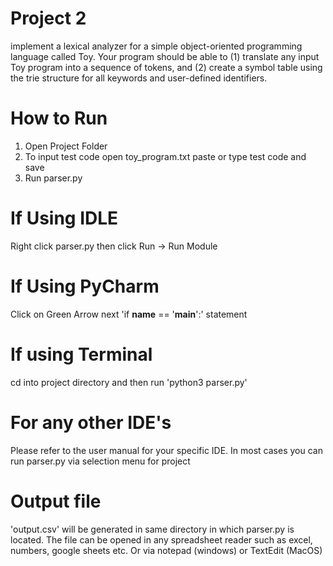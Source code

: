 # Project 2 
implement a lexical analyzer for a simple object-oriented programming language called Toy. Your program should be able to (1) translate any input Toy program into a sequence of tokens, and (2) create a symbol table using the trie structure for all keywords and user-defined identifiers.

# How to Run 

1. Open Project Folder 
2. To input test code open toy_program.txt paste or type test code and save
3. Run parser.py

# If Using IDLE 
Right click parser.py then click Run -> Run Module 

# If Using PyCharm 
Click on Green Arrow next 'if __name__ == '__main__':' statement 

# If using Terminal 
cd into project directory and then run 'python3 parser.py'

# For any other IDE's 
Please refer to the user manual for your specific IDE. In most cases you can run parser.py via selection menu for project 

# Output file 
'output.csv' will be generated in same directory in which parser.py is located. The file can be opened in any spreadsheet reader such as excel, numbers, google sheets etc. Or via notepad (windows) or TextEdit (MacOS) 

